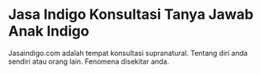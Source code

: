 
# Jasa Indigo Konsultasi Tanya Jawab Anak Indigo 
Jasaindigo.com adalah tempat konsultasi supranatural. Tentang diri anda sendiri atau orang lain. Fenomena disekitar anda.
